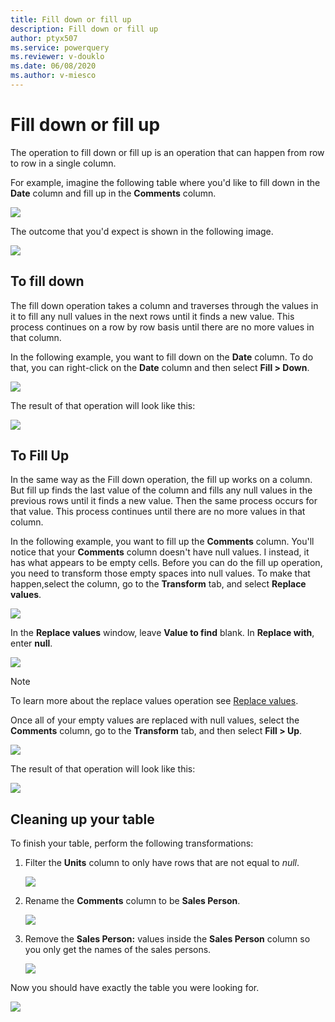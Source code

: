 ```yaml
---
title: Fill down or fill up
description: Fill down or fill up
author: ptyx507
ms.service: powerquery
ms.reviewer: v-douklo
ms.date: 06/08/2020
ms.author: v-miesco
---
```


# Fill down or fill up

The operation to fill down or fill up is an operation that can happen from row to row in a single column. 

For example, imagine the following table where you'd like to fill down in the **Date** column and fill up in the **Comments** column.

![](images/me-fill-down-up-final-source.png)

The outcome that you'd expect is shown in the following image.

![](images/me-fill-down-up-final-table.png)

## To fill down

The fill down operation takes a column and traverses through the values in it to fill any null values in the next rows until it finds a new value. This process continues on a row by row basis until there are no more values in that column.

In the following example, you want to fill down on the **Date** column. To do that, you can right-click on the **Date** column and then select **Fill > Down**.

![](images/me-fill-down-up-right-click.png)

The result of that operation will look like this:

![](images/me-fill-down-up-date-filled-down.png)

## To Fill Up

In the same way as the Fill down operation, the fill up works on a column. But fill up finds the last value of the column and fills any null values in the previous rows until it finds a new value. Then the same process occurs for that value. This process continues until there are no more values in that column.

In the following example, you want to fill up the **Comments** column. You'll notice that your **Comments** column doesn't have null values. I instead, it has what appears to be empty cells. Before you can do the fill up operation, you need to transform those empty spaces into null values. To make that happen,select the column, go to the **Transform** tab, and select **Replace values**. 

![](images/me-fill-down-up-replace-values.png)

In the **Replace values** window, leave **Value to find** blank. In **Replace with**, enter **null**.

![](images/me-fill-down-up-replace-values-window.png)

>[!NOTE] 
>To learn more about the replace values operation see [Replace values](replace-values.md).

Once all of your empty values are replaced with null values, select the **Comments** column, go to the **Transform** tab, and then select **Fill > Up**.

![](images/me-fill-down-up-fill-up-icon.png)

The result of that operation will look like this:

![](images/me-fill-down-up-fill-up-final.png)


## Cleaning up your table

To finish your table, perform the following transformations:

1. Filter the **Units** column to only have rows that are not equal to *null*.

   ![](images/me-fill-down-up-filter-null-values.png)

2. Rename the **Comments** column to be **Sales Person**.

   ![](images/me-fill-down-up-rename-column.png)

3. Remove the **Sales Person:** values inside the **Sales Person** column so you only get the names of the sales persons.

   ![](images/me-fill-down-up-replace-sales-person.png)

Now you should have exactly the table you were looking for.

![](images/me-fill-down-up-final-table.png)
